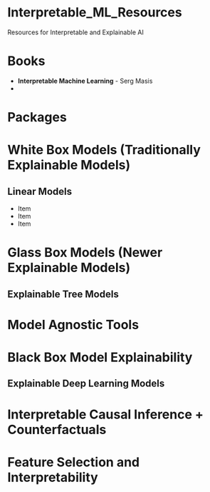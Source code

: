 # Interpretable_ML_Resources
Resources for Interpretable and Explainable AI

# Books

* **Interpretable Machine Learning** - Serg Masis
* 

# Packages

# White Box Models (Traditionally Explainable Models)

## Linear Models 
* Item
* Item
* Item

# Glass Box Models (Newer Explainable Models)

## Explainable Tree Models

# Model Agnostic Tools

# Black Box Model Explainability

## Explainable Deep Learning Models


# Interpretable Causal Inference + Counterfactuals

# Feature Selection and Interpretability
